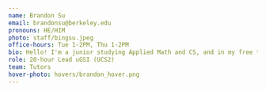 ```yaml
---
name: Brandon Su
email: brandonsu@berkeley.edu
pronouns: HE/HIM
photo: staff/bingsu.jpeg
office-hours: Tue 1-2PM, Thu 1-2PM
bio: Hello! I'm a junior studying Applied Math and CS, and in my free time, I enjoy runs, reading, and any racket sports. Looking forward to showing everyone that Data 8 is gr8!
role: 20-hour Lead uGSI (UCS2)
team: Tutors
hover-photo: hovers/brandon_hover.png
---
```

